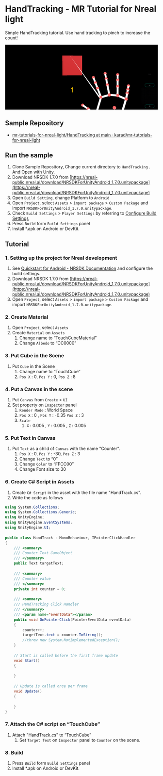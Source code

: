 # HandTracking - MR Tutorial for Nreal light

Simple HandTracking tutorial. Use hand tracking to pinch to increase the count!

![](Assets/HandTracking.png)

## Sample Repository

- [mr\-tutorials\-for\-nreal\-light/HandTracking at main · karad/mr\-tutorials\-for\-nreal\-light](https://github.com/karad/mr-tutorials-for-nreal-light/tree/main/HandTracking)

## Run the sample

1. Clone Sample Repository, Change current directory to `HandTracking` . And Open with Unity.
2. Download NRSDK 1.7.0 from [https://nreal-public.nreal.ai/download/NRSDKForUnityAndroid_1.7.0.unitypackage](https://nreal-public.nreal.ai/download/NRSDKForUnityAndroid_1.7.0.unitypackage)
3. Open `Build Setting`, change Platform to `Android`
4. Open `Project`, select `Assets` > `import package` > `Custom Package` and import `NRSDKForUnityAndroid_1.7.0.unitypackage`.
5. Check `Build Settings` > `Player Settings` by referring to [Configure Build Settings](https://nreal.gitbook.io/nrsdk-documentation/discover/quickstart-for-android#configure-build-settings)
6. Press `Build` form `Build Settings` panel
7. Install *.apk on Android or DevKit.

## Tutorial

### 1. Setting up the project for Nreal development

1. See [Quickstart for Android - NRSDK Documentation](https://nreal.gitbook.io/nrsdk-documentation/discover/quickstart-for-android#configure-build-settings) and configure the build settings.
2. Download NRSDK 1.7.0 from [https://nreal-public.nreal.ai/download/NRSDKForUnityAndroid_1.7.0.unitypackage](https://nreal-public.nreal.ai/download/NRSDKForUnityAndroid_1.7.0.unitypackage)
3. Open `Project`, select `Assets` > `import package` > `Custom Package` and import `NRSDKForUnityAndroid_1.7.0.unitypackage`.

### 2. Create Material

1. Open `Project`, select `Assets` 
2. Create `Material` on `Assets`
    1. Change name to “TouchCubeMaterial”
    2. Change `Albedo` to “CC0000”

### 3. Put Cube in the Scene

1. Put `Cube` in the Scene
    1. Change name to “TouchCube”
    2. `Pos X` : 0, `Pos Y` : 0, `Pos Z` : 8

### 4. Put a Canvas in the scene

1. Put `Canvas` from `Create` > `UI`
2. Set property on `Inspector` panel
    1. `Render Mode` : World Space
    2. `Pos X` : 0 , `Pos Y` : -0.35 `Pos Z` : 3
    3. `Scale`
        1. `X` : 0.005 , `Y` : 0.005 , `Z` : 0.005

### 5. Put Text in Canvas

1. Put `Text` as a child of `Canvas` with the name "Counter”.
    1. `Pos X` : 0, `Pos Y` : -30, `Pos Z` : 3
    2. Change `Text` to “0”
    3. Change `Color` to “FFCC00”
    4. Change Font size to 30

### 6. Create C# Script in Assets

1. Create `C# Script` in the asset with the file name "HandTrack.cs".
2. Write the code as follows

```csharp
using System.Collections;
using System.Collections.Generic;
using UnityEngine;
using UnityEngine.EventSystems;
using UnityEngine.UI;

public class HandTrack : MonoBehaviour, IPointerClickHandler
{
    /// <summary>
    /// Counter Text GameObject
    /// </summary>
    public Text targetText;

    /// <summary>
    /// Counter value
    /// </summary>
    private int counter = 0;

    /// <summary>
    /// HandTracking Click Handler
    /// </summary>
    /// <param name="eventData"></param>
    public void OnPointerClick(PointerEventData eventData)
    {
        counter++;
        targetText.text = counter.ToString();
        //throw new System.NotImplementedException();
    }

    // Start is called before the first frame update
    void Start()
    {

    }

    // Update is called once per frame
    void Update()
    {

    }
}
```

### 7. Attach the C# script on “TouchCube”

1. Attach "HandTrack.cs" to “TouchCube”
    1. Set `Target Text` on `Inspector` panel to `Counter` on the scene.

### 8. Build

1. Press `Build` form `Build Settings` panel
2. Install *.apk on Android or DevKit.